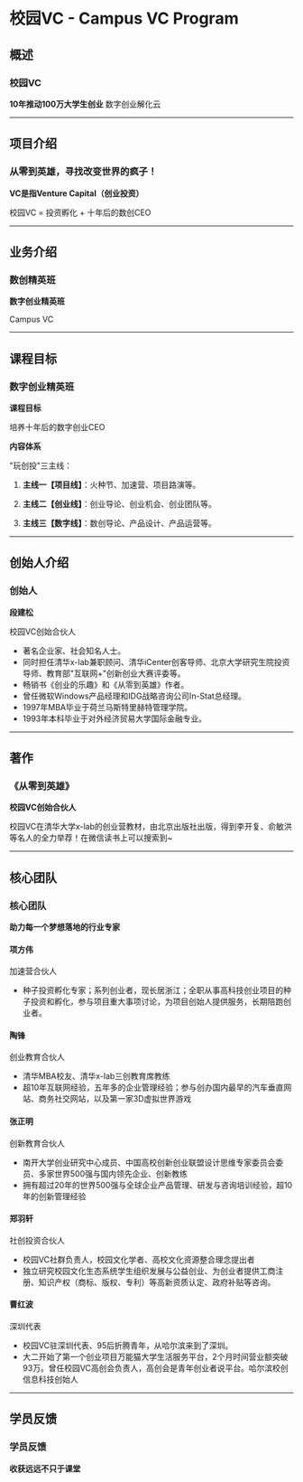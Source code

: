 # 校园VC - Campus VC Program

## 概述

### 校园VC
**10年推动100万大学生创业**
数字创业解化云

---

## 项目介绍

### 从零到英雄，寻找改变世界的疯子！

**VC是指Venture Capital（创业投资）**

校园VC = 投资孵化 + 十年后的数创CEO

---

## 业务介绍

### 数创精英班

**数字创业精英班**

Campus VC

---

## 课程目标

### 数字创业精英班

**课程目标**

培养十年后的数字创业CEO

**内容体系**

"玩创投"三主线：

1. **主线一【项目线】**：火种节、加速营、项目路演等。

2. **主线二【创业线】**：创业导论、创业机会、创业团队等。

3. **主线三【数字线】**：数创导论、产品设计、产品运营等。

---

## 创始人介绍

### 创始人

**段建松**

校园VC创始合伙人

- 著名企业家、社会知名人士。
- 同时担任清华x-lab兼职顾问、清华iCenter创客导师、北京大学研究生院投资导师、教育部"互联网+"创新创业大赛评委等。
- 畅销书《创业的乐趣》和《从零到英雄》作者。
- 曾任微软Windows产品经理和IDG战略咨询公司In-Stat总经理。
- 1997年MBA毕业于荷兰马斯特里赫特管理学院。
- 1993年本科毕业于对外经济贸易大学国际金融专业。

---

## 著作

### 《从零到英雄》

**校园VC创始合伙人**

校园VC在清华大学x-lab的创业营教材，由北京出版社出版，得到李开复、俞敏洪等名人的全力举荐！在微信读书上可以搜索到~

---

## 核心团队

### 核心团队

**助力每一个梦想落地的行业专家**

#### 项方伟
加速营合伙人
- 种子投资孵化专家；系列创业者，现长居浙江；全职从事高科技创业项目的种子投资和孵化，参与项目重大事项讨论，为项目创始人提供服务，长期陪跑创业者。

#### 陶锋
创业教育合伙人
- 清华MBA校友、清华x-lab三创教育席教练
- 超10年互联网经验，五年多的企业管理经验；参与创办国内最早的汽车垂直网站、商务社交网站，以及第一家3D虚拟世界游戏

#### 张正明
创新教育合伙人
- 南开大学创业研究中心成员、中国高校创新创业联盟设计思维专家委员会委员、多家世界500强与国内领先企业、创新教练
- 拥有超过20年的世界500强与全球企业产品管理、研发与咨询培训经验，超10年的创新管理经验

#### 郑羽轩
社创投资合伙人
- 校园VC社群负责人，校园文化学者、高校文化资源整合理念提出者
- 独立研究校园文化生态系统学生组织发展与公益创业、为创业者提供工商注册、知识产权（商标、版权、专利）等高新资质认定、政府补贴等咨询。

#### 曹红波
深圳代表
- 校园VC驻深圳代表、95后折腾青年，从哈尔滨来到了深圳。
- 大二开始了第一个创业项目万能猫大学生活服务平台，2个月时间营业额突破93万。曾任校园VC高创会负责人，高创会是青年创业者说平台。哈尔滨校创信息科技创始人

---

## 学员反馈

### 学员反馈

**收获远远不只于课堂**

